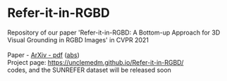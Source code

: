 # Refer-it-in-RGBD
Repository of our paper 'Refer-it-in-RGBD: A Bottom-up Approach for 3D Visual Grounding in RGBD Images' in CVPR 2021</br>
<br>
Paper - <a href="https://arxiv.org/pdf/2103.07894" target="__blank">ArXiv - pdf</a> (<a href="https://arxiv.org/abs/2103.07894" target="__blank">abs</a>) 
<br>
Project page: https://unclemedm.github.io/Refer-it-in-RGBD/ <br>
codes, and the SUNREFER dataset will be released soon
